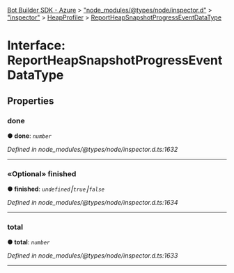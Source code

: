 [Bot Builder SDK - Azure](../README.md) > ["node_modules/@types/node/inspector.d"](../modules/_node_modules__types_node_inspector_d_.md) > ["inspector"](../modules/_node_modules__types_node_inspector_d_._inspector_.md) > [HeapProfiler](../modules/_node_modules__types_node_inspector_d_._inspector_.heapprofiler.md) > [ReportHeapSnapshotProgressEventDataType](../interfaces/_node_modules__types_node_inspector_d_._inspector_.heapprofiler.reportheapsnapshotprogresseventdatatype.md)



# Interface: ReportHeapSnapshotProgressEventDataType


## Properties
<a id="done"></a>

###  done

**●  done**:  *`number`* 

*Defined in node_modules/@types/node/inspector.d.ts:1632*





___

<a id="finished"></a>

### «Optional» finished

**●  finished**:  *`undefined`⎮`true`⎮`false`* 

*Defined in node_modules/@types/node/inspector.d.ts:1634*





___

<a id="total"></a>

###  total

**●  total**:  *`number`* 

*Defined in node_modules/@types/node/inspector.d.ts:1633*





___


